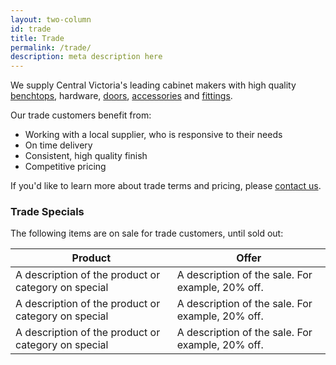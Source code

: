 ```yaml
---
layout: two-column
id: trade
title: Trade
permalink: /trade/
description: meta description here
---
```


We supply Central Victoria's leading cabinet makers with high quality [benchtops](/benchtops), hardware, [doors](/doors), [accessories](/accessories) and [fittings](/accessories).

Our trade customers benefit from:

* Working with a local supplier, who is responsive to their needs
* On time delivery
* Consistent, high quality finish
* Competitive pricing

If you'd like to learn more about trade terms and pricing, please [contact us](/contact-us).

### Trade Specials

The following items are on sale for trade customers, until sold out:

<table>
  <thead>
    <tr>
      <th>Product</th>
      <th>Offer</th>
    </tr>
  </thead>
  <tbody>
    <tr>
      <td>A description of the product or category on special</td>
      <td>A description of the sale.  For example, 20% off.</td>
    </tr>
    <tr>
      <td>A description of the product or category on special</td>
      <td>A description of the sale.  For example, 20% off.</td>
    </tr>
    <tr>
      <td>A description of the product or category on special</td>
      <td>A description of the sale.  For example, 20% off.</td>
    </tr>
  </tbody>
</table>
